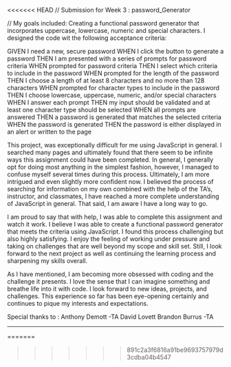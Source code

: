 <<<<<<< HEAD
// Submission for Week 3 : password_Generator

// My goals included:
 Creating a functional password generator that incorporates uppercase, lowercase, numeric and special characters.  I designed the code wit the following acceptance criteria:

GIVEN I need a new, secure password
WHEN I click the button to generate a password
THEN I am presented with a series of prompts for password criteria
WHEN prompted for password criteria
THEN I select which criteria to include in the password
WHEN prompted for the length of the password
THEN I choose a length of at least 8 characters and no more than 128 characters
WHEN prompted for character types to include in the password
THEN I choose lowercase, uppercase, numeric, and/or special characters
WHEN I answer each prompt
THEN my input should be validated and at least one character type should be selected
WHEN all prompts are answered
THEN a password is generated that matches the selected criteria
WHEN the password is generated
THEN the password is either displayed in an alert or written to the page

This project, was exceptionally difficult for me using JavaScript in general. I searched many pages and ultimately found that there seem to be infinite ways this assignment could have been completed. In general, I generally opt for doing most anything in the simplest fashion, however, I managed to confuse myself several times during this process. Ultimately, I am more intrigued and even slightly more confident now. I believed the process of searching for information on my own combined with the help of the TA’s, instructor, and classmates, I have reached a more complete understanding of JavaScript in general. That said, I am aware I have a long way to go. 

I am proud to say that with help, I was able to complete this assignment and watch it work. I believe I was able to create a functional password generator that meets the criteria using JavaScript. I found this process challenging but also highly satisfying. I enjoy the feeling of working under pressure and taking on challenges that are well beyond my scope and skill set. Still, I look forward to the next project as well as continuing the learning process and sharpening my skills overall.  


As I have mentioned, I am becoming more obsessed with coding and the challenge it presents. I love the sense that I can imagine something and breathe life into it with code. I look forward to new ideas, projects, and challenges. This experience so far has been eye-opening certainly and continues to pique my interests and expectations. 

Special thanks to :
Anthony Demott -TA 
David Lovett 
Brandon Burrus -TA


- - -
=======

>>>>>>> 891c2a3f6816a91be9693757979d3cdba04b4547
